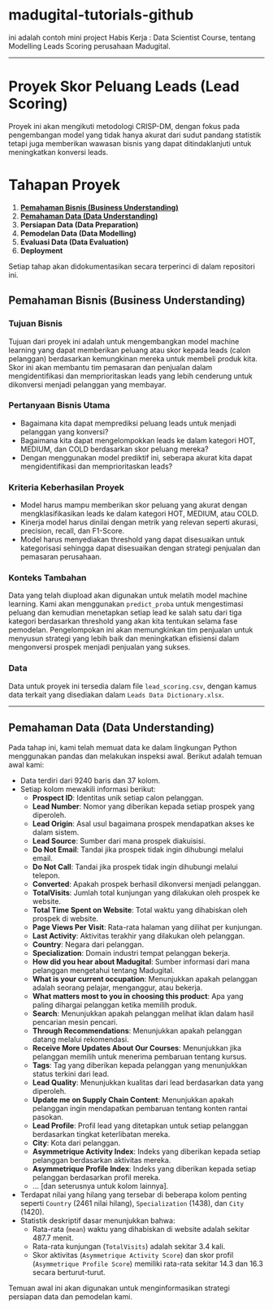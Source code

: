 # madugital-tutorials-github
ini adalah contoh mini project Habis Kerja : Data Scientist Course, tentang Modelling Leads Scoring perusahaan Madugital.

---

# Proyek Skor Peluang Leads (Lead Scoring)

Proyek ini akan mengikuti metodologi CRISP-DM, dengan fokus pada pengembangan model yang tidak hanya akurat dari sudut pandang statistik tetapi juga memberikan wawasan bisnis yang dapat ditindaklanjuti untuk meningkatkan konversi leads.

# Tahapan Proyek
1. [**Pemahaman Bisnis (Business Understanding)**](https://github.com/ziyadn/madugital-tutorials-github/blob/main/README.md#pemahaman-bisnis-business-understanding)
2. [**Pemahaman Data (Data Understanding)**](https://github.com/ziyadn/madugital-tutorials-github/blob/main/README.md#pemahaman-data-data-understanding)
3. **Persiapan Data (Data Preparation)**
4. **Pemodelan Data (Data Modelling)**
5. **Evaluasi Data (Data Evaluation)**
6. **Deployment**

Setiap tahap akan didokumentasikan secara terperinci di dalam repositori ini.

## Pemahaman Bisnis (Business Understanding)
### Tujuan Bisnis
Tujuan dari proyek ini adalah untuk mengembangkan model machine learning yang dapat memberikan peluang atau skor kepada leads (calon pelanggan) berdasarkan kemungkinan mereka untuk membeli produk kita. Skor ini akan membantu tim pemasaran dan penjualan dalam mengidentifikasi dan memprioritaskan leads yang lebih cenderung untuk dikonversi menjadi pelanggan yang membayar.

### Pertanyaan Bisnis Utama
- Bagaimana kita dapat memprediksi peluang leads untuk menjadi pelanggan yang konversi?
- Bagaimana kita dapat mengelompokkan leads ke dalam kategori HOT, MEDIUM, dan COLD berdasarkan skor peluang mereka?
- Dengan menggunakan model prediktif ini, seberapa akurat kita dapat mengidentifikasi dan memprioritaskan leads?

### Kriteria Keberhasilan Proyek
- Model harus mampu memberikan skor peluang yang akurat dengan mengklasifikasikan leads ke dalam kategori HOT, MEDIUM, atau COLD.
- Kinerja model harus dinilai dengan metrik yang relevan seperti akurasi, precision, recall, dan F1-Score.
- Model harus menyediakan threshold yang dapat disesuaikan untuk kategorisasi sehingga dapat disesuaikan dengan strategi penjualan dan pemasaran perusahaan.

### Konteks Tambahan
Data yang telah diupload akan digunakan untuk melatih model machine learning. Kami akan menggunakan `predict_proba` untuk mengestimasi peluang dan kemudian menetapkan setiap lead ke salah satu dari tiga kategori berdasarkan threshold yang akan kita tentukan selama fase pemodelan. Pengelompokan ini akan memungkinkan tim penjualan untuk menyusun strategi yang lebih baik dan meningkatkan efisiensi dalam mengonversi prospek menjadi penjualan yang sukses.

### Data
Data untuk proyek ini tersedia dalam file `lead_scoring.csv`, dengan kamus data terkait yang disediakan dalam `Leads Data Dictionary.xlsx`.

---
## Pemahaman Data (Data Understanding)
Pada tahap ini, kami telah memuat data ke dalam lingkungan Python menggunakan pandas dan melakukan inspeksi awal. Berikut adalah temuan awal kami:

- Data terdiri dari 9240 baris dan 37 kolom.
- Setiap kolom mewakili informasi berikut:
  - **Prospect ID**: Identitas unik setiap calon pelanggan.
  - **Lead Number**: Nomor yang diberikan kepada setiap prospek yang diperoleh.
  - **Lead Origin**: Asal usul bagaimana prospek mendapatkan akses ke dalam sistem.
  - **Lead Source**: Sumber dari mana prospek diakuisisi.
  - **Do Not Email**: Tandai jika prospek tidak ingin dihubungi melalui email.
  - **Do Not Call**: Tandai jika prospek tidak ingin dihubungi melalui telepon.
  - **Converted**: Apakah prospek berhasil dikonversi menjadi pelanggan.
  - **TotalVisits**: Jumlah total kunjungan yang dilakukan oleh prospek ke website.
  - **Total Time Spent on Website**: Total waktu yang dihabiskan oleh prospek di website.
  - **Page Views Per Visit**: Rata-rata halaman yang dilihat per kunjungan.
  - **Last Activity**: Aktivitas terakhir yang dilakukan oleh pelanggan.
  - **Country**: Negara dari pelanggan.
  - **Specialization**: Domain industri tempat pelanggan bekerja.
  - **How did you hear about Madugital**: Sumber informasi dari mana pelanggan mengetahui tentang Madugital.
  - **What is your current occupation**: Menunjukkan apakah pelanggan adalah seorang pelajar, menganggur, atau bekerja.
  - **What matters most to you in choosing this product**: Apa yang paling dihargai pelanggan ketika memilih produk.
  - **Search**: Menunjukkan apakah pelanggan melihat iklan dalam hasil pencarian mesin pencari.
  - **Through Recommendations**: Menunjukkan apakah pelanggan datang melalui rekomendasi.
  - **Receive More Updates About Our Courses**: Menunjukkan jika pelanggan memilih untuk menerima pembaruan tentang kursus.
  - **Tags**: Tag yang diberikan kepada pelanggan yang menunjukkan status terkini dari lead.
  - **Lead Quality**: Menunjukkan kualitas dari lead berdasarkan data yang diperoleh.
  - **Update me on Supply Chain Content**: Menunjukkan apakah pelanggan ingin mendapatkan pembaruan tentang konten rantai pasokan.
  - **Lead Profile**: Profil lead yang ditetapkan untuk setiap pelanggan berdasarkan tingkat keterlibatan mereka.
  - **City**: Kota dari pelanggan.
  - **Asymmetrique Activity Index**: Indeks yang diberikan kepada setiap pelanggan berdasarkan aktivitas mereka.
  - **Asymmetrique Profile Index**: Indeks yang diberikan kepada setiap pelanggan berdasarkan profil mereka.
  - ... [dan seterusnya untuk kolom lainnya].
- Terdapat nilai yang hilang yang tersebar di beberapa kolom penting seperti `Country` (2461 nilai hilang), `Specialization` (1438), dan `City` (1420).
- Statistik deskriptif dasar menunjukkan bahwa:
  - Rata-rata (`mean`) waktu yang dihabiskan di website adalah sekitar 487.7 menit.
  - Rata-rata kunjungan (`TotalVisits`) adalah sekitar 3.4 kali.
  - Skor aktivitas (`Asymmetrique Activity Score`) dan skor profil (`Asymmetrique Profile Score`) memiliki rata-rata sekitar 14.3 dan 16.3 secara berturut-turut.

Temuan awal ini akan digunakan untuk menginformasikan strategi persiapan data dan pemodelan kami.
